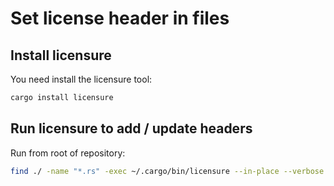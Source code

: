 # Set license header in files

## Install licensure

You need install the licensure tool:

```sh
cargo install licensure
```

## Run licensure to add / update headers

Run from root of repository: 

```sh
find ./ -name "*.rs" -exec ~/.cargo/bin/licensure --in-place --verbose {} \;
```
